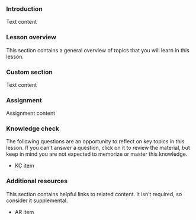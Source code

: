 ### Introduction

Text content

### Lesson overview

This section contains a general overview of topics that you will learn in this lesson.

### Custom section

Text content

### Assignment

<div class="lesson-content__panel" markdown="1">

Assignment content

</div>

### Knowledge check

The following questions are an opportunity to reflect on key topics in this lesson. If you can't answer a question, click on it to review the material, but keep in mind you are not expected to memorize or master this knowledge.

- KC item

### Additional resources

This section contains helpful links to related content. It isn’t required, so consider it supplemental.

- AR item
